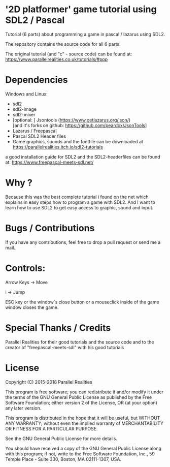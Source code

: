 # '2D platformer' game tutorial using SDL2 / Pascal

Tutorial (6 parts) about programming a game in pascal / lazarus using SDL2.

The repository contains the source code for all 6 parts.

The original tutorial (and "c" - source code) can be found at: https://www.parallelrealities.co.uk/tutorials/#ppp

# Dependencies

Windows and Linux:

* sdl2
* sdl2-image
* sdl2-mixer
* [optional: ] Jsontools     (https://www.getlazarus.org/json/)  
  [and it's forks on github:  https://github.com/peardox/JsonTools]
* Lazarus / Freepascal
* Pascal SDL2 Header files 
* Game graphics, sounds and the fontfile can be downloaded at https://parallelrealities.itch.io/sdl2-tutorials

a good installation guide for SDL2 and the SDL2-headerfiles can be found at:  https://www.freepascal-meets-sdl.net/

# Why ?

Because this was the best complete tutorial i found on the net which explains in easy steps how to program a game with SDL2. 
And I want to learn how to use SDL2 to get easy access to graphic, sound and input.

# Bugs / Contributions 

If you have any contributions, feel free to drop a pull request or send me a mail.

# Controls:

Arrow Keys -> Move

i -> Jump

ESC key or the window´s close button or a mouseclick inside of the game window closes the game.

# Special Thanks / Credits

Parallel Realities for their good tutorials and the source code and
to the creator of "freepascal-meets-sdl" with his good tutorials

# License

Copyright (C) 2015-2018 Parallel Realities

This program is free software; you can redistribute it and/or
modify it under the terms of the GNU General Public License
as published by the Free Software Foundation; either version 2
of the License, OR (at your option) any later version.

This program is distributed in the hope that it will be useful,
but WITHOUT ANY WARRANTY; without even the implied warranty of
MERCHANTABILITY OR FITNESS FOR A PARTICULAR PURPOSE.

See the GNU General Public License for more details.

You should have received a copy of the GNU General Public License
along with this program; if not, write to the Free Software
Foundation, Inc., 59 Temple Place - Suite 330, Boston, MA  02111-1307, USA.

